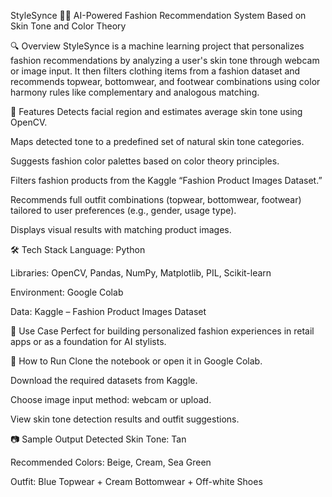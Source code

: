 StyleSynce 👗🎨
AI-Powered Fashion Recommendation System Based on Skin Tone and Color Theory

🔍 Overview
StyleSynce is a machine learning project that personalizes fashion recommendations by analyzing a user's skin tone through webcam or image input. It then filters clothing items from a fashion dataset and recommends topwear, bottomwear, and footwear combinations using color harmony rules like complementary and analogous matching.

🧠 Features
Detects facial region and estimates average skin tone using OpenCV.

Maps detected tone to a predefined set of natural skin tone categories.

Suggests fashion color palettes based on color theory principles.

Filters fashion products from the Kaggle “Fashion Product Images Dataset.”

Recommends full outfit combinations (topwear, bottomwear, footwear) tailored to user preferences (e.g., gender, usage type).

Displays visual results with matching product images.

🛠 Tech Stack
Language: Python

Libraries: OpenCV, Pandas, NumPy, Matplotlib, PIL, Scikit-learn

Environment: Google Colab

Data: Kaggle – Fashion Product Images Dataset

🎯 Use Case
Perfect for building personalized fashion experiences in retail apps or as a foundation for AI stylists.

🚀 How to Run
Clone the notebook or open it in Google Colab.

Download the required datasets from Kaggle.

Choose image input method: webcam or upload.

View skin tone detection results and outfit suggestions.

📷 Sample Output
Detected Skin Tone: Tan

Recommended Colors: Beige, Cream, Sea Green

Outfit: Blue Topwear + Cream Bottomwear + Off-white Shoes

